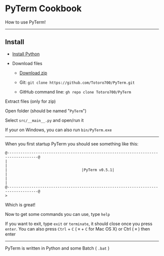 # PyTerm Cookbook



How to use PyTerm!



---



## Install

- [Install Python](https://www.python.org/downloads/)

- Download files

    - [Download zip](https://github.com/Totoro700/PyTerm/archive/master.zip)

    - Git: `git clone https://github.com/Totoro700/PyTerm.git` 

    - GitHub command line: `gh repo clone Totoro700/PyTerm`

Extract files (only for zip)

Open folder (should be named "`PyTerm`")

Select `src/__main__.py` and open/run it

If your on Windows, you can also run `bin/PyTerm.exe`



---



When you first startup PyTerm you should see something like this:

```
@------------------------------------------------------------------------------------@
|                                                                                    |
|                                  |PyTerm v0.5.1|                                   |
|                                                                                    |
@------------------------------------------------------------------------------------@
>
```

Which is great!



Now to get some commands you can use, type `help`



If you want to exit, type `exit` or `terminate`, it should close once you press `enter`. You can also press `Ctrl` + `C` ( `⌘` + `C`  for Mac OS X) or Ctrl ( `⌘` ) then enter



---



PyTerm is written in Python and some Batch ( `.bat` )
